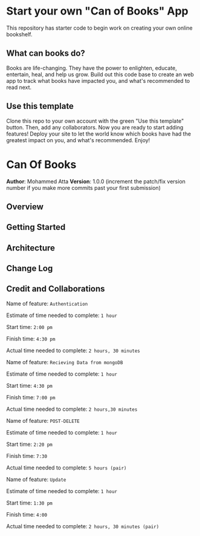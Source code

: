 # Start your own "Can of Books" App

This repository has starter code to begin work on creating your own online bookshelf.

## What can books do?

Books are life-changing. They have the power to enlighten, educate, entertain, heal, and help us grow. Build out this code base to create an web app to track what books have impacted you, and what's recommended to read next.

## Use this template

Clone this repo to your own account with the green "Use this template" button. Then, add any collaborators. Now you are ready to start adding features! Deploy your site to let the world know which books have had the greatest impact on you, and what's recommended. Enjoy!

# Can Of Books

**Author**: Mohammed Atta
**Version**: 1.0.0 (increment the patch/fix version number if you make more commits past your first submission)

## Overview
<!-- Provide a high level overview of what this application is and why you are building it, beyond the fact that it's an assignment for this class. (i.e. What's your problem domain?) -->

## Getting Started
<!-- What are the steps that a user must take in order to build this app on their own machine and get it running? -->

## Architecture
<!-- Provide a detailed description of the application design. What technologies (languages, libraries, etc) you're using, and any other relevant design information. -->

## Change Log
<!-- Use this area to document the iterative changes made to your application as each feature is successfully implemented. Use time stamps. Here's an example:

01-01-2001 4:59pm - Application now has a fully-functional express server, with a GET route for the location resource. -->

## Credit and Collaborations
<!-- Give credit (and a link) to other people or resources that helped you build this application. -->

Name of feature: `Authentication`

Estimate of time needed to complete: `1 hour`

Start time: `2:00 pm`

Finish time: `4:30 pm`

Actual time needed to complete: `2 hours, 30 minutes`

Name of feature: `Recieving Data from mongoDB `

Estimate of time needed to complete: `1 hour`

Start time: `4:30 pm`

Finish time: `7:00 pm`

Actual time needed to complete: `2 hours,30 minutes`

Name of feature: `POST-DELETE`

Estimate of time needed to complete: `1 hour`

Start time: `2:20 pm`

Finish time: `7:30`

Actual time needed to complete: `5 hours (pair)`

Name of feature: `Update`

Estimate of time needed to complete: `1 hour`

Start time: `1:30 pm`

Finish time: `4:00`

Actual time needed to complete: `2 hours, 30 minutes (pair)`